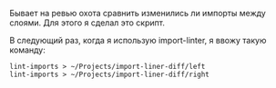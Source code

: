 Бывает на ревью охота сравнить изменились ли импорты между слоями. Для этого я сделал это скрипт.

В следующий раз, когда я использую import-linter, я ввожу такую команду:

```shell
lint-imports > ~/Projects/import-liner-diff/left
lint-imports > ~/Projects/import-liner-diff/right
```
